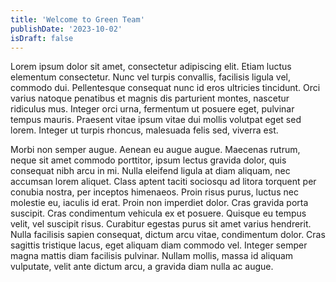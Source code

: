 ```yaml
---
title: 'Welcome to Green Team'
publishDate: '2023-10-02'
isDraft: false
---
```


Lorem ipsum dolor sit amet, consectetur adipiscing elit. Etiam luctus elementum consectetur. Nunc vel turpis convallis, facilisis ligula vel, commodo dui. Pellentesque consequat nunc id eros ultricies tincidunt. Orci varius natoque penatibus et magnis dis parturient montes, nascetur ridiculus mus. Integer orci urna, fermentum ut posuere eget, pulvinar tempus mauris. Praesent vitae ipsum vitae dui mollis volutpat eget sed lorem. Integer ut turpis rhoncus, malesuada felis sed, viverra est.

Morbi non semper augue. Aenean eu augue augue. Maecenas rutrum, neque sit amet commodo porttitor, ipsum lectus gravida dolor, quis consequat nibh arcu in mi. Nulla eleifend ligula at diam aliquam, nec accumsan lorem aliquet. Class aptent taciti sociosqu ad litora torquent per conubia nostra, per inceptos himenaeos. Proin risus purus, luctus nec molestie eu, iaculis id erat. Proin non imperdiet dolor. Cras gravida porta suscipit. Cras condimentum vehicula ex et posuere. Quisque eu tempus velit, vel suscipit risus. Curabitur egestas purus sit amet varius hendrerit. Nulla facilisis sapien consequat, dictum arcu vitae, condimentum dolor. Cras sagittis tristique lacus, eget aliquam diam commodo vel. Integer semper magna mattis diam facilisis pulvinar. Nullam mollis, massa id aliquam vulputate, velit ante dictum arcu, a gravida diam nulla ac augue.
